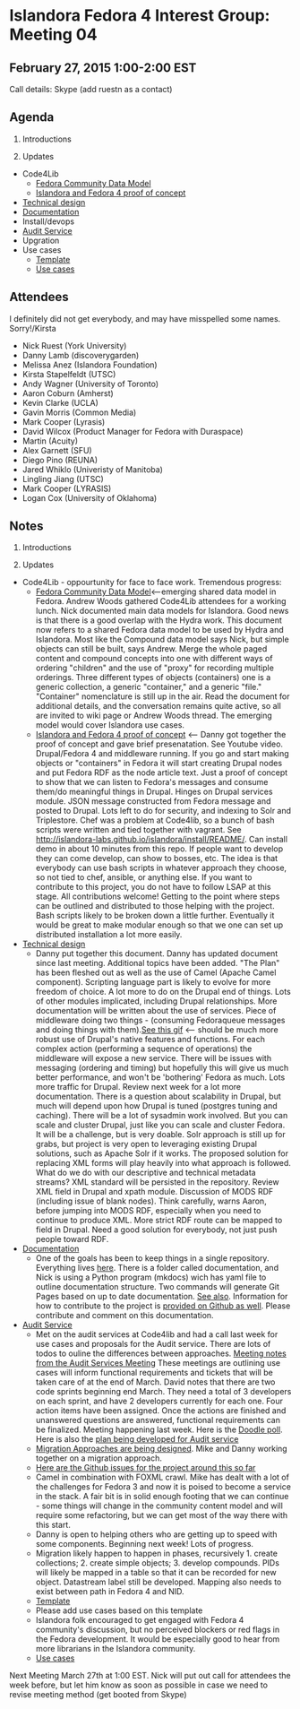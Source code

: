 # Islandora Fedora 4 Interest Group: Meeting 04

## February 27, 2015 1:00-2:00 EST

Call details: Skype (add ruestn as a contact)

## Agenda

1. Introductions

2. Updates
  * Code4Lib
    * [Fedora Community Data Model](https://wiki.duraspace.org/display/FF/Fedora+Community+Data+Model) 
    * [Islandora and Fedora 4 proof of concept](https://www.youtube.com/watch?v=j6Yw5c4XZp4) 
  * [Technical design](http://islandora-labs.github.io/islandora/technical-documentation/technical_design/)
  * [Documentation](http://islandora-labs.github.io/islandora/)
  * Install/devops
  * [Audit Service](https://wiki.duraspace.org/display/FF/2015-02-20+-+Audit+Service+Planning+Meeting)
  * Upgration
  * Use cases
    * [Template](https://github.com/Islandora/Islandora-Fedora4-Interest-Group/wiki/Use-Case-template)
    * [Use cases](https://github.com/Islandora/Islandora-Fedora4-Interest-Group/labels/use%20case)
  
## Attendees

I definitely did not get everybody, and may have misspelled some names. Sorry!/Kirsta

* Nick Ruest (York University)
* Danny Lamb (discoverygarden)
* Melissa Anez (Islandora Foundation)
* Kirsta Stapelfeldt (UTSC)
* Andy Wagner (University of Toronto)
* Aaron Coburn (Amherst)
* Kevin Clarke (UCLA)
* Gavin Morris (Common Media)
* Mark Cooper (Lyrasis)
* David Wilcox (Product Manager for Fedora with Duraspace)
* Martin (Acuity)
* Alex Garnett (SFU)
* Diego Pino (REUNA)
* Jared Whiklo (Univeristy of Manitoba)
* Lingling Jiang (UTSC)
* Mark Cooper (LYRASIS)
* Logan Cox (University of Oklahoma)

## Notes

1. Introductions

2. Updates
  * Code4Lib - oppourtunity for face to face work. Tremendous progress:
    * [Fedora Community Data Model](https://wiki.duraspace.org/display/FF/Fedora+Community+Data+Model)<--emerging shared data model in Fedora. Andrew Woods gathered Code4Lib attendees for a working lunch. Nick documented main data models for Islandora. Good news is that there is a good overlap with the Hydra work. This document now refers to a shared Fedora data model to be used by Hydra and Islandora. Most like the Compound data model says Nick, but simple objects can still be built, says Andrew. Merge the whole paged content and compound concepts into one with different ways of ordering "children" and the use of "proxy" for recording multiple orderings. Three different types of objects (containers) one is a generic collection, a generic "container," and a generic "file." "Container" nomenclature is still up in the air. Read the document for additional details, and the conversation remains quite active, so all are invited to wiki page or Andrew Woods thread. The emerging model would cover Islandora use cases. 
    * [Islandora and Fedora 4 proof of concept](https://www.youtube.com/watch?v=j6Yw5c4XZp4) <-- Danny got together the proof of concept and gave brief presenatation. See Youtube video. Drupal/Fedora 4 and middleware running. If you go and start making objects or "containers" in Fedora it will start creating Drupal nodes and put Fedora RDF as the node article text. Just a proof of concept to show that we can listen to Fedora's messages and consume them/do meaningful things in Drupal. Hinges on Drupal services module. JSON message constructed from Fedora message and posted to Drupal. Lots left to do for security, and indexing to Solr and Triplestore. Chef was a problem at Code4lib, so a bunch of bash scripts were written and tied together with vagrant. See http://islandora-labs.github.io/islandora/install/README/. Can install demo in about 10 minutes from this repo. If people want to develop they can come develop, can show to bosses, etc. The idea is that everybody can use bash scripts in whatever approach they choose, so not tied to chef, ansible, or anything else. If you want to contribute to this project, you do not have to follow LSAP at this stage. All contributions welcome! Getting to the point where steps can be outlined and distributed to those helping with the project. Bash scripts likely to be broken down a little further. Eventually it would be great to make modular enough so that we one can set up distributed installation a lot more easily. 
  * [Technical design](http://islandora-labs.github.io/islandora/technical-documentation/technical_design/)
    * Danny put together this document. Danny has updated document since last meeting. Additional topics have been added. "The Plan" has been fleshed out as well as the use of Camel (Apache Camel component). Scripting language part is likely to evolve for more freedom of choice. A lot more to do on the Drupal end of things. Lots of other modules implicated, including Drupal relationships. More documentation will be written about the use of services. Piece of middleware doing two things - (consuming Fedoraqueue messages and doing things with them).[See this gif](https://raw.githubusercontent.com/wiki/Islandora-Labs/islandora/images/layer-interaction.gif) <--  should be much more robust use of Drupal's native features and functions. For each complex action (performing a sequence of operations) the middleware will expose a new service. There will be issues with messaging (ordering and timing) but hopefully this will give us much better performance, and won't be 'bothering' Fedora as much. Lots more traffic for Drupal. Review next week for a lot more documentation. There is a question about scalability in Drupal, but much will depend upon how Drupal is tuned (postgres tuning and caching). There will be a lot of sysadmin work involved. But you can scale and cluster Drupal, just like you can scale and cluster Fedora. It will be a challenge, but is very doable. Solr approach is still up for grabs, but project is very open to leveraging existing Drupal solutions, such as Apache Solr if it works. The proposed solution for replacing XML forms will play heavily into what approach is followed. What do we do with our descriptive and technical metadata streams? XML standard will be persisted in the repository. Review XML field in Drupal and xpath module. Discussion of MODS RDF (including issue of blank nodes). Think carefully, warns Aaron, before jumping into MODS RDF, especially when you need to continue to produce XML.  More strict RDF route can be mapped to field in Drupal. Need a good solution for everybody, not just push people toward RDF.
  * [Documentation](http://islandora-labs.github.io/islandora/)
    * One of the goals has been to keep things in a single repository. Everything lives [here](https://github.com/islandora-labs/islandora). There is a folder called documentation, and Nick is using a Python program (mkdocs) wich has yaml file to outline documentation structure. Two commands will generate Git Pages based on up to date documentation. [See also](http://islandora-labs.github.io/islandora/technical-documentation/docs-build/). Information for how to contribute to the project is [provided on Github as well](http://islandora-labs.github.io/islandora/contributing/contributing/). Please contribute and comment on this documentation. 
  * [Audit Service](https://wiki.duraspace.org/display/FF/2015-02-20+-+Audit+Service+Planning+Meeting) 
     * Met on the audit services at Code4lib and had a call last week for use cases and proposals for the Audit service. There are lots of todos to ouline the differences between approaches. [Meeting notes from the Audit Services Meeting](https://wiki.duraspace.org/display/FF/2015-02-20+-+Audit+Service+Planning+Meeting) These meetings are outlining use cases will inform functional requirements and tickets that will be taken care of at the end of March. David notes that there are two code sprints beginning end March. They need a total of 3 developers on each sprint, and have 2 developers currently for each one. Four action items have been assigned. Once the actions are finished and unanswered questions are answered, functional requirements can be finalized. Meeting happening last week. Here is the [Doodle poll](http://doodle.com/52b5dwtxmztehadf). Here is also the [plan being developed for Audit service](https://wiki.duraspace.org/display/FF/Design+-+Audit+Service)
     * [Migration Approaches are being designed](https://github.com/fcrepo4-labs/migration-utils). Mike and Danny working together on a migration approach. 
     * [Here are the Github issues for the project around this so far](https://github.com/Islandora-Labs/islandora/labels/upgration)
     * Camel in combination with FOXML crawl. Mike has dealt with a lot of the challenges for Fedora 3 and now it is poised to become a service in the stack. A fair bit is in solid enough footing that we can continue - some things will change in the community content model and will require some refactoring, but we can get most of the way there with this start. 
     * Danny is open to helping others who are getting up to speed with some components. Beginning next week! Lots of progress. 
     * Migration likely happen to happen in phases, recursively 1. create collections; 2. create simple objects; 3. develop compounds. PIDs will likely be mapped in a table so that it can be recorded for new object. Datastream label still be developed. Mapping also needs to exist between path in Fedora 4 and NID. 
    * [Template](https://github.com/Islandora/Islandora-Fedora4-Interest-Group/wiki/Use-Case-template)
     * Please add use cases based on this template
     * Islandora folk encouraged to get engaged with Fedora 4 community's discussion, but no perceived blockers or red flags in the Fedora development. It would be especially good to hear from more librarians in the Islandora community. 
    * [Use cases](https://github.com/Islandora/Islandora-Fedora4-Interest-Group/labels/use%20case)

Next Meeting March 27th at 1:00 EST. Nick will put out call for attendees the week before, but let him know as soon as possible in case we need to revise meeting method (get booted from Skype)

